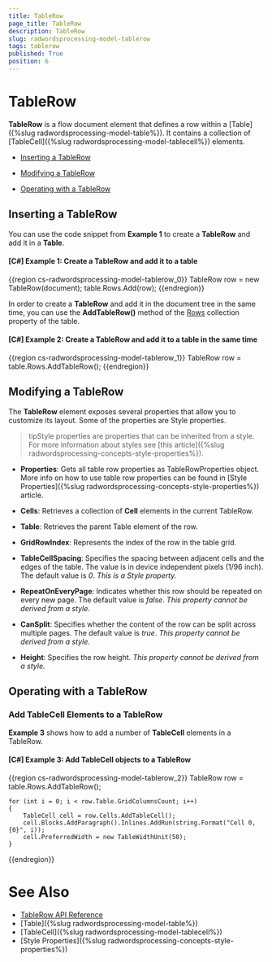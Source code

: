 ```yaml
---
title: TableRow
page_title: TableRow
description: TableRow
slug: radwordsprocessing-model-tablerow
tags: tablerow
published: True
position: 6
---
```


# TableRow



__TableRow__ is a flow document element that defines a row within a [Table]({%slug radwordsprocessing-model-table%}). It contains a collection of [TableCell]({%slug radwordsprocessing-model-tablecell%}) elements.
      

* [Inserting a TableRow](#inserting-a-tablerow)

* [Modifying a TableRow](#modifying-a-tablerow)

* [Operating with a TableRow](#operating-with-a-tablerow)


## Inserting a TableRow

You can use the code snippet from __Example 1__ to create a __TableRow__ and add it in a __Table__.
        

#### __[C#] Example 1: Create a TableRow and add it to a table__

{{region cs-radwordsprocessing-model-tablerow_0}}
	TableRow row = new TableRow(document);
	table.Rows.Add(row);
{{endregion}}



In order to create a __TableRow__ and add it in the document tree in the same time, you can use the __AddTableRow()__ method of the [Rows](http://docs.telerik.com/devtools/document-processing/api/html/P_Telerik_Windows_Documents_Flow_Model_Table_Rows.htm) collection property of the table.
        

#### __[C#] Example 2: Create a TableRow and add it to a table in the same time__

{{region cs-radwordsprocessing-model-tablerow_1}}
	TableRow row = table.Rows.AddTableRow();
{{endregion}}



## Modifying a TableRow

The __TableRow__ element exposes several properties that allow you to customize its layout. Some of the properties are Style properties.
        

>tipStyle properties are properties that can be inherited from a style. For more information about styles see [this article]({%slug radwordsprocessing-concepts-style-properties%}).


* __Properties__: Gets all table row properties as TableRowProperties object. More info on how to use table row properties can be found in [Style Properties]({%slug radwordsprocessing-concepts-style-properties%}) article.
            

* __Cells__: Retrieves a collection of __Cell__ elements in the current TableRow.
            

* __Table__: Retrieves the parent Table element of the row.
            

* __GridRowIndex__: Represents the index of the row in the table grid.
            

* __TableCellSpacing__: Specifies the spacing between adjacent cells and the edges of the table. The value is in device independent pixels (1/96 inch). The default value is *0*. *This is a Style property.*

* __RepeatOnEveryPage__: Indicates whether this row should be repeated on every new page. The default value is *false*. *This property cannot be derived from a style.*
            

* __CanSplit__: Specifies whether the content of the row can be split across multiple pages. The default value is *true*. *This property cannot be derived from a style.*
            

* __Height__: Specifies the row height. *This property cannot be derived from a style.*
            

          

## Operating with a TableRow

### Add TableCell Elements to a TableRow

__Example 3__ shows how to add a number of __TableCell__ elements in a TableRow.
            

#### __[C#] Example 3: Add TableCell objects to a TableRow__

{{region cs-radwordsprocessing-model-tablerow_2}}
	TableRow row = table.Rows.AddTableRow();
	
	for (int i = 0; i < row.Table.GridColumnsCount; i++)
	{
	    TableCell cell = row.Cells.AddTableCell();
	    cell.Blocks.AddParagraph().Inlines.AddRun(string.Format("Cell 0, {0}", i));
	    cell.PreferredWidth = new TableWidthUnit(50);
	}
{{endregion}}



# See Also

 * [TableRow API Reference](http://docs.telerik.com/devtools/document-processing/api/html/T_Telerik_Windows_Documents_Flow_Model_TableRow.htm)
 * [Table]({%slug radwordsprocessing-model-table%})
 * [TableCell]({%slug radwordsprocessing-model-tablecell%})
 * [Style Properties]({%slug radwordsprocessing-concepts-style-properties%})
